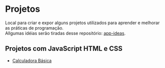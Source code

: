 # Projetos
 Local para criar e expor alguns projetos utilizados para aprender e melhorar as práticas de programação. <br>
 Allgumas idéias serão tiradas desse repositório: <a href="https://github.com/florinpop17/app-ideas">app-ideas</a>. <br>
## Projetos com JavaScript HTML e CSS
- <a href="https://github.com/brunoamaia/Projects/tree/master/calculator">Calculadora Básica</a>
